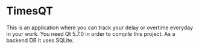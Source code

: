 # TimesQT
This is an application where you can track your delay or overtime everyday in your work.
You need Qt 5.7.0 in order to compile this project.
As a backend DB it uses SQLite.
